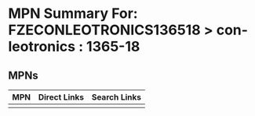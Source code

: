 



# MPN Summary For: FZECONLEOTRONICS136518 > con-leotronics : 1365-18

## MPNs
  

|MPN|Direct Links|Search Links|
| :--- | :--- | :--- |
||||
